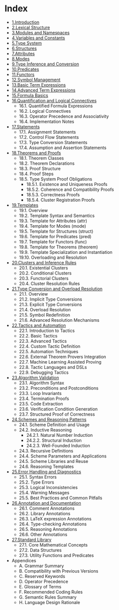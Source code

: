 # Index

- [1.Introduction](./01.introduction.md)
- [2.Lexical Structure](./02.lexical_structure.md)
- [3.Modules and Namespaces](./03.modules_and_namespaces.md)
- [4.Variables and Constants](./04.variables_and_constants.md)
- [5.Type System](./05.type_system.md)
- [6.Structures](./06.structures.md)
- [7.Attributes](./07.attributes.md)
- [8.Modes](./08.modes.md)
- [9.Type Inference and Conversion](./09.type_inference_and_conversion.md)
- [10.Predicates](./10.predicates.md)
- [11.Functors](./11.functors.md)
- [12.Symbol Management](./12.symbol_management.md)
- [13.Basic Term Expressions](./13.basic_term_expression.md)
- [14.Advanced Term Expressions](./14.advanced_term_expression.md)
- [15.Formula Basics](./15.formula_basics.md)
- [16.Quantification and Logical Connectives](./16.quantification_and_connectives.md)
    - 16.1. Quantified Formula Expressions
    - 16.2. Logical Connectives
    - 16.3. Operator Precedence and Associativity
    - 16.4. Implementation Notes
- [17.Statements](./17.statements.md)
    - 17.1. Assignment Statements
    - 17.2. Control Flow Statements
    - 17.3. Type Conversion Statements
    - 17.4. Assumption and Assertion Statements
- [18.Theorems and Proofs](./18.theorems_and_proofs.md)
    - 18.1. Theorem Classes
    - 18.2. Theorem Declarations
    - 18.3. Proof Structure
    - 18.4. Proof Steps
    - 18.5. Type System Proof Obligations
        - 18.5.1. Existence and Uniqueness Proofs
        - 18.5.2. Coherence and Compatibility Proofs
        - 18.5.3. Correctness Proofs
        - 18.5.4. Cluster Registration Proofs
- [19.Templates](./19.templates.md)
    - 19.1. Overview
    - 19.2. Template Syntax and Semantics
    - 19.3. Template for Attributes (attr)
    - 19.4. Template for Modes (mode)
    - 19.5. Template for Structures (struct)
    - 19.6. Template for Predicates (pred)
    - 19.7. Template for Functors (func)
    - 19.8. Template for Theorems (theorem)
    - 19.9. Template Specialization and Instantiation
    - 19.10. Overloading and Resolution
- [20.Clusters and Inference Rules](./20.clusters.md)
    - 20.1. Existential Clusters
    - 20.2. Conditional Clusters
    - 20.3. Functorial Clusters
    - 20.4. Cluster Resolution Rules
- [21.Type Conversion and Overload Resolution](./21.type_conversion_resolution.md)
    - 21.1. Overview
    - 21.2. Implicit Type Conversions
    - 21.3. Explicit Type Conversions
    - 21.4. Overload Resolution
    - 21.5. Symbol Redefinition
    - 21.6. Advanced Resolution Mechanisms
- [22.Tactics and Automation](./22.tactics_and_automation.md)
    - 22.1. Introduction to Tactics
    - 22.2. Basic Tactics
    - 22.3. Advanced Tactics
    - 22.4. Custom Tactic Definition
    - 22.5. Automation Techniques
    - 22.6. External Theorem Provers Integration
    - 22.7. Machine Learning Assisted Proving
    - 22.8. Tactic Languages and DSLs
    - 22.9. Debugging Tactics
- [23.Algorithm Validation](./23.algorithm_validation.md)
    - 23.1. Algorithm Syntax
    - 23.2. Preconditions and Postconditions
    - 23.3. Loop Invariants
    - 23.4. Termination Proofs
    - 23.5. Code Extraction
    - 23.6. Verification Condition Generation
    - 23.7. Structured Proof of Correctness
- [24.Schemes and Reasoning Patterns](./24.schemes_and_reasoning.md)
    - 24.1. Scheme Definition and Usage
    - 24.2. Inductive Reasoning
        - 24.2.1. Natural Number Induction
        - 24.2.2. Structural Induction
        - 24.2.3. Well-Founded Induction
    - 24.3. Recursive Definitions
    - 24.4. Scheme Parameters and Applications
    - 24.5. Scheme Libraries and Reuse
    - 24.6. Reasoning Templates
- [25.Error Handling and Diagnostics](./25.error_handling.md)
    - 25.1. Syntax Errors
    - 25.2. Type Errors
    - 25.3. Logical Inconsistencies
    - 25.4. Warning Messages
    - 25.5. Best Practices and Common Pitfalls
- [26.Annotation and Documentation](./26.annotation.md)
    - 26.1. Comment Annotations
    - 26.2. Library Annotations
    - 26.3. LaTeX expression Annotations
    - 26.4. Type-checking Annotations
    - 26.5. Reasoning Annotations
    - 26.6. Other Annotations
- [27.Standard Library](./27.standard_library.md)
    - 27.1. Core Mathematical Concepts
    - 27.2. Data Structures
    - 27.3. Utility Functions and Predicates
- Appendices
    - A. Grammar Summary
    - B. Compatibility with Previous Versions
    - C. Reserved Keywords
    - D. Operator Precedence
    - E. Glossary of Terms
    - F. Recommended Coding Rules
    - G. Semantic Rules Summary
    - H. Language Design Rationale
